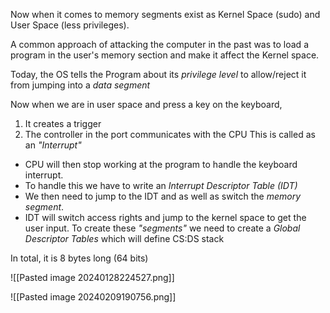 Now when it comes to memory segments exist as Kernel Space (sudo) and User Space (less privileges).

A common approach of attacking the computer in the past was to load a program in the user's memory section and make it affect the Kernel space.

Today, the OS tells the Program about its *privilege level* to allow/reject it from jumping into a *data segment*

Now when we are in user space and press a key on the keyboard, 
1. It creates a trigger
2. The controller in the port communicates with the CPU
This is called as an *"Interrupt"*

- CPU will then stop working at the program to handle the keyboard interrupt.
- To handle this we have to write an *Interrupt Descriptor Table (IDT)*
- We then need to jump to the IDT and as well as switch the *memory segment*.
- IDT will switch access rights and jump to the kernel space to get the user input.
To create these *"segments"* we need to create a *Global Descriptor Tables*
which will define CS:DS stack

In total, it is 8 bytes long (64 bits)

![[Pasted image 20240128224527.png]]

![[Pasted image 20240209190756.png]]